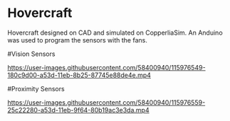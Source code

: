 # Hovercraft
 Hovercraft designed on CAD and simulated on CopperliaSim. An Anduino was used to program the sensors with the fans. 
 
#Vision Sensors

https://user-images.githubusercontent.com/58400940/115976549-180c9d00-a53d-11eb-8b25-87745e88de4e.mp4

#Proximity Sensors

https://user-images.githubusercontent.com/58400940/115976559-25c22280-a53d-11eb-9f64-80b19ac3e3da.mp4

